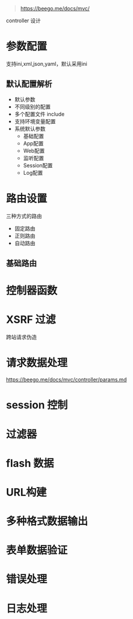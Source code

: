> https://beego.me/docs/mvc/

controller 设计
# 参数配置
支持ini,xml,json,yaml，默认采用ini
## 默认配置解析
- 默认参数
- 不同级别的配置
- 多个配置文件
include
- 支持环境变量配置
- 系统默认参数
  - 基础配置
  - App配置
  - Web配置
  - 监听配置
  - Session配置
  - Log配置
# 路由设置
三种方式的路由
- 固定路由
- 正则路由
- 自动路由

## 基础路由

# 控制器函数
# XSRF 过滤
跨站请求伪造

# 请求数据处理
https://beego.me/docs/mvc/controller/params.md


# session 控制
# 过滤器
# flash 数据
# URL构建
# 多种格式数据输出
# 表单数据验证
# 错误处理
# 日志处理
